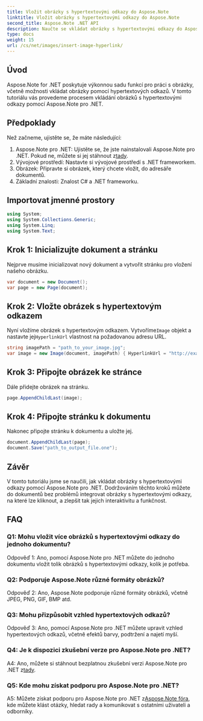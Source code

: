 ```yaml
---
title: Vložit obrázky s hypertextovými odkazy do Aspose.Note
linktitle: Vložit obrázky s hypertextovými odkazy do Aspose.Note
second_title: Aspose.Note .NET API
description: Naučte se vkládat obrázky s hypertextovými odkazy do Aspose.Note pro .NET bez námahy. Vylepšete interaktivitu dokumentů pomocí obrázků, na které lze kliknout.
type: docs
weight: 15
url: /cs/net/images/insert-image-hyperlink/
---
```

## Úvod

Aspose.Note for .NET poskytuje výkonnou sadu funkcí pro práci s obrázky, včetně možnosti vkládat obrázky pomocí hypertextových odkazů. V tomto tutoriálu vás provedeme procesem vkládání obrázků s hypertextovými odkazy pomocí Aspose.Note pro .NET.

## Předpoklady

Než začneme, ujistěte se, že máte následující:

1.  Aspose.Note pro .NET: Ujistěte se, že jste nainstalovali Aspose.Note pro .NET. Pokud ne, můžete si jej stáhnout z[tady](https://releases.aspose.com/note/net/).
2. Vývojové prostředí: Nastavte si vývojové prostředí s .NET frameworkem.
3. Obrázek: Připravte si obrázek, který chcete vložit, do adresáře dokumentů.
4. Základní znalosti: Znalost C# a .NET frameworku.

## Importovat jmenné prostory

```csharp
using System;
using System.Collections.Generic;
using System.Linq;
using System.Text;
```

## Krok 1: Inicializujte dokument a stránku

Nejprve musíme inicializovat nový dokument a vytvořit stránku pro vložení našeho obrázku.

```csharp
var document = new Document();
var page = new Page(document);
```

## Krok 2: Vložte obrázek s hypertextovým odkazem

 Nyní vložíme obrázek s hypertextovým odkazem. Vytvoříme`Image` objekt a nastavte jej`HyperlinkUrl` vlastnost na požadovanou adresu URL.

```csharp
string imagePath = "path_to_your_image.jpg";
var image = new Image(document, imagePath) { HyperlinkUrl = "http://example.com" };
```

## Krok 3: Připojte obrázek ke stránce

Dále přidejte obrázek na stránku.

```csharp
page.AppendChildLast(image);
```

## Krok 4: Připojte stránku k dokumentu

Nakonec připojte stránku k dokumentu a uložte jej.

```csharp
document.AppendChildLast(page);
document.Save("path_to_output_file.one");
```

## Závěr

V tomto tutoriálu jsme se naučili, jak vkládat obrázky s hypertextovými odkazy pomocí Aspose.Note pro .NET. Dodržováním těchto kroků můžete do dokumentů bez problémů integrovat obrázky s hypertextovými odkazy, na které lze kliknout, a zlepšit tak jejich interaktivitu a funkčnost.

## FAQ

### Q1: Mohu vložit více obrázků s hypertextovými odkazy do jednoho dokumentu?

Odpověď 1: Ano, pomocí Aspose.Note pro .NET můžete do jednoho dokumentu vložit tolik obrázků s hypertextovými odkazy, kolik je potřeba.

### Q2: Podporuje Aspose.Note různé formáty obrázků?

Odpověď 2: Ano, Aspose.Note podporuje různé formáty obrázků, včetně JPEG, PNG, GIF, BMP atd.

### Q3: Mohu přizpůsobit vzhled hypertextových odkazů?

Odpověď 3: Ano, pomocí Aspose.Note pro .NET můžete upravit vzhled hypertextových odkazů, včetně efektů barvy, podtržení a najetí myší.

### Q4: Je k dispozici zkušební verze pro Aspose.Note pro .NET?

 A4: Ano, můžete si stáhnout bezplatnou zkušební verzi Aspose.Note pro .NET z[tady](https://releases.aspose.com/).

### Q5: Kde mohu získat podporu pro Aspose.Note pro .NET?

 A5: Můžete získat podporu pro Aspose.Note pro .NET z[Aspose.Note fóra](https://forum.aspose.com/c/note/28), kde můžete klást otázky, hledat rady a komunikovat s ostatními uživateli a odborníky.